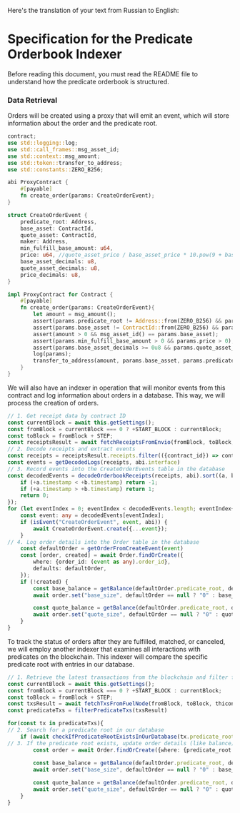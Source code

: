 Here's the translation of your text from Russian to English:

# Specification for the Predicate Orderbook Indexer

Before reading this document, you must read the README file to understand how the predicate orderbook is structured.

### Data Retrieval
Orders will be created using a proxy that will emit an event, which will store information about the order and the predicate root.

```rust
contract;
use std::logging::log;
use std::call_frames::msg_asset_id;
use std::context::msg_amount;
use std::token::transfer_to_address;
use std::constants::ZERO_B256;

abi ProxyContract {
    #[payable]
    fn create_order(params: CreateOrderEvent);
}

struct CreateOrderEvent {
    predicate_root: Address,
    base_asset: ContractId,
    quote_asset: ContractId,
    maker: Address,
    min_fulfill_base_amount: u64,
    price: u64, //quote_asset_price / base_asset_price * 10.pow(9 + base_asset_decimals - quote_asset_decimals)
    base_asset_decimals: u8,
    quote_asset_decimals: u8,
    price_decimals: u8,
}

impl ProxyContract for Contract {
    #[payable]
    fn create_order(params: CreateOrderEvent){
        let amount = msg_amount();
        assert(params.predicate_root != Address::from(ZERO_B256) && params.maker != Address::from(ZERO_B256));
        assert(params.base_asset != ContractId::from(ZERO_B256) && params.quote_asset != ContractId::from(ZERO_B256));
        assert(amount > 0 && msg_asset_id() == params.base_asset);
        assert(params.min_fulfill_base_amount > 0 && params.price > 0);
        assert(params.base_asset_decimals >= 0u8 && params.quote_asset_decimals >= 0u8 && params.price_decimals >= 0u8); //TODO add <= 9 check
        log(params);
        transfer_to_address(amount, params.base_asset, params.predicate_root);
    }
}
```

We will also have an indexer in operation that will monitor events from this contract and log information about orders in a database. This way, we will process the creation of orders.

```ts
// 1. Get receipt data by contract ID
const currentBlock = await this.getSettings();
const fromBlock = currentBlock === 0 ? +START_BLOCK : currentBlock;
const toBlock = fromBlock + STEP;
const receiptsResult = await fetchReceiptsFromEnvio(fromBlock, toBlock, thicontracts);
// 2. Decode receipts and extract events
const receipts = receiptsResult.receipts.filter(({contract_id}) => contract_id == PROXY_ID),
const events = getDecodedLogs(receipts, abi.interface)
// 3. Record events into the CreateOrderEvents table in the database
const decodedEvents = decodeOrderbookReceipts(receipts, abi).sort((a, b) => {
    if (+a.timestamp < +b.timestamp) return -1;
    if (+a.timestamp > +b.timestamp) return 1;
    return 0;
});
for (let eventIndex = 0; eventIndex < decodedEvents.length; eventIndex++) {
    const event: any = decodedEvents[eventIndex];
    if (isEvent("CreateOrderEvent", event, abi)) {
        await CreateOrderEvent.create({...event});
    }
// 4. Log order details into the Order table in the database
    const defaultOrder = getOrderFromCreateEvent(event)
    const [order, created] = await Order.findOrCreate({
        where: {order_id: (event as any).order_id},
        defaults: defaultOrder,
    });
    if (!created) {
        const base_balance = getBalance(defaultOrder.predicate_root, defaultOrder.base_asset);
        await order.set("base_size", defaultOrder == null ? "0" : base_balance).save();

        const quote_balance = getBalance(defaultOrder.predicate_root, defaultOrder.quote_asset);
        await order.set("quote_size", defaultOrder == null ? "0" : quote_balance).save();
    }
}
```

To track the status of orders after they are fulfilled, matched, or canceled, we will employ another indexer that examines all interactions with predicates on the blockchain. This indexer will compare the specific predicate root with entries in our database.

```ts
// 1. Retrieve the latest transactions from the blockchain and filter for predicate transactions
const currentBlock = await this.getSettings();
const fromBlock = currentBlock === 0 ? +START_BLOCK : currentBlock;
const toBlock = fromBlock + STEP;
const txsResult = await fetchTxsFromFuelNode(fromBlock, toBlock, thicontracts);
const predicateTxs = filterPredicateTxs(txsResult)

for(const tx in predicateTxs){
// 2. Search for a predicate root in our database
    if (await checkIfPredicateRootExistsInOurDatabase(tx.predicate_root)){
// 3. If the predicate root exists, update order details (like balance) in the Order table
        const order = await Order.findOrCreate({where: {predicate_root: tx.predicate_root}});
        
        const base_balance = getBalance(defaultOrder.predicate_root, defaultOrder.base_asset);
        await order.set("base_size", defaultOrder == null ? "0" : base_balance).save();

        const quote_balance = getBalance(defaultOrder.predicate_root, defaultOrder.quote_asset);
        await order.set("quote_size", defaultOrder == null ? "0" : quote_balance).save();
    }
}
```
